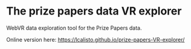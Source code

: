 # The prize papers data VR explorer

WebVR data exploration tool for the Prize Papers data.

Online version here: https://lcalisto.github.io/prize-papers-VR-explorer/
